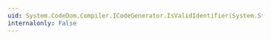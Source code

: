 ```yaml
---
uid: System.CodeDom.Compiler.ICodeGenerator.IsValidIdentifier(System.String)
internalonly: False
---
```

